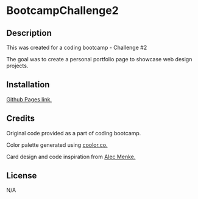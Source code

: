 # BootcampChallenge2

## Description

This was created for a coding bootcamp - Challenge #2

The goal was to create a personal portfolio page to showcase web design projects.

## Installation

[Github Pages link.](https://flying-tadpole.github.io/BootcampChallenge2/)

## Credits

Original code provided as a part of coding bootcamp.

Color palette generated using [coolor.co.](https://coolors.co/282d52-454e8c-7a7bcd-9eadf0-b1c7f9-d6d9eb-ffffff)

Card design and code inspiration from [Alec Menke.](https://codepen.io/AlecMenke/pen/bNxgRR)



## License

N/A

